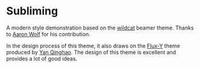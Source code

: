 # Subliming

A modern style demonstration based on the [wildcat](https://github.com/aarondwolf/wildcatwildcat) beamer theme. Thanks to [Aaron Wolf](https://github.com/aarondwolf) for his contribution.

In the design process of this theme, it also draws on the [Flux-Y](https://github.com/YanQH-Gausoul/Flux-Y-Beamer) theme produced by [Yan Qinghao](https://github.com/YanQH-Gausoul). The design of this theme is excellent and provides a lot of good ideas.
